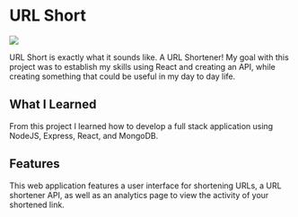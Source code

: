 # URL Short
![](https://josephsinclair.me/static/images/URLShort.png)

URL Short is exactly what it sounds like. A URL Shortener! My goal with this project was to establish my skills using React and creating an API, while creating something that could be useful in my day to day life.

## What I Learned
From this project I learned how to develop a full stack application using NodeJS, Express, React, and MongoDB.

## Features
This web application features a user interface for shortening URLs, a URL shortener API, as well as an analytics page to view the activity of your shortened link.
